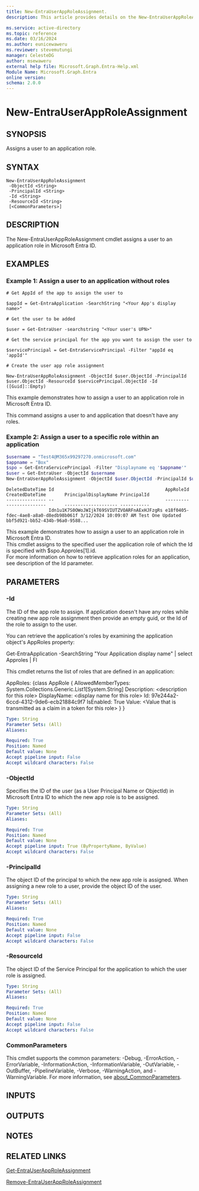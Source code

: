 ```yaml
---
title: New-EntraUserAppRoleAssignment.
description: This article provides details on the New-EntraUserAppRoleAssignment command.

ms.service: active-directory
ms.topic: reference
ms.date: 03/16/2024
ms.author: eunicewaweru
ms.reviewer: stevemutungi
manager: CelesteDG
author: msewaweru
external help file: Microsoft.Graph.Entra-Help.xml
Module Name: Microsoft.Graph.Entra
online version:
schema: 2.0.0
---
```


# New-EntraUserAppRoleAssignment

## SYNOPSIS
Assigns a user to an application role.

## SYNTAX

```
New-EntraUserAppRoleAssignment 
 -ObjectId <String> 
 -PrincipalId <String> 
 -Id <String> 
 -ResourceId <String>
 [<CommonParameters>]
```

## DESCRIPTION
The New-EntraUserAppRoleAssignment cmdlet assigns a user to an application role in Microsoft Entra ID.

## EXAMPLES

### Example 1: Assign a user to an application without roles
```
# Get AppId of the app to assign the user to

$appId = Get-EntraApplication -SearchString "<Your App's display name>"

# Get the user to be added

$user = Get-EntraUser -searchstring "<Your user's UPN>"

# Get the service principal for the app you want to assign the user to

$servicePrincipal = Get-EntraServicePrincipal -Filter "appId eq 'appId'"

# Create the user app role assignment

New-EntraUserAppRoleAssignment -ObjectId $user.ObjectId -PrincipalId $user.ObjectId -ResourceId $servicePrincipal.ObjectId -Id ([Guid]::Empty)
```

This example demonstrates how to assign a user to an application role in Microsoft Entra ID.  

This command assigns a user to and application that doesn't have any roles.

### Example 2: Assign a user to a specific role within an application
```powershell
$username = "Test4@M365x99297270.onmicrosoft.com"
$appname = "Box"
$spo = Get-EntraServicePrincipal -Filter "Displayname eq '$appname'"
$user = Get-EntraUser -ObjectId $username
New-EntraUserAppRoleAssignment -ObjectId $user.ObjectId -PrincipalId $user.ObjectId -ResourceId $spo.ObjectId -Id $spo.Approles[1].id
```
```output
DeletedDateTime Id                                          AppRoleId                            CreatedDateTime       PrincipalDisplayName PrincipalId
--------------- --                                          ---------                            ---------------       -------------------- -----------
                Idn1u1K7S0OWoJWIjkT69SVIUTZVOARFnAExHJFzgRs e18f0405-fdec-4ae8-a8a0-d8edb98b061f 3/12/2024 10:09:07 AM Test One Updated     bbf5d921-bb52-434b-96a0-9588...
```

This example demonstrates how to assign a user to an application role in Microsoft Entra ID.  
This cmdlet assigns to the specified user the application role of which the Id is specified with $spo.Approles\[1\].id.  
For more information on how to retrieve application roles for an application, see description of the Id parameter.

## PARAMETERS

### -Id
The ID of the app role to assign.
If application doesn't have any roles while creating new app role assignment then provide an empty guid, or the Id of the role to assign to the user.

You can retrieve the application's roles by examining the application object's AppRoles property:

Get-EntraApplication -SearchString "Your Application display name" | select Approles | Fl

This cmdlet returns the list of roles that are defined in an application:

AppRoles: {class AppRole {              AllowedMemberTypes: System.Collections.Generic.List1\[System.String\]              Description: \<description for this role\>              DisplayName: \<display name for this role\>              Id: 97e244a2-6ccd-4312-9de6-ecb21884c9f7              IsEnabled: True              Value: \<Value that is transmitted as a claim in a token for this role\>            }            }

```yaml
Type: String
Parameter Sets: (All)
Aliases:

Required: True
Position: Named
Default value: None
Accept pipeline input: False
Accept wildcard characters: False
```

### -ObjectId
Specifies the ID of the user (as a User Principal Name or ObjectId) in Microsoft Entra ID to which the new app role is to be assigned.

```yaml
Type: String
Parameter Sets: (All)
Aliases:

Required: True
Position: Named
Default value: None
Accept pipeline input: True (ByPropertyName, ByValue)
Accept wildcard characters: False
```

### -PrincipalId
The object ID of the principal to which the new app role is assigned.
When assigning a new role to a user, provide the object ID of the user.

```yaml
Type: String
Parameter Sets: (All)
Aliases:

Required: True
Position: Named
Default value: None
Accept pipeline input: False
Accept wildcard characters: False
```

### -ResourceId
The object ID of the Service Principal for the application to which the user role is assigned.

```yaml
Type: String
Parameter Sets: (All)
Aliases:

Required: True
Position: Named
Default value: None
Accept pipeline input: False
Accept wildcard characters: False
```

### CommonParameters
This cmdlet supports the common parameters: -Debug, -ErrorAction, -ErrorVariable, -InformationAction, -InformationVariable, -OutVariable, -OutBuffer, -PipelineVariable, -Verbose, -WarningAction, and -WarningVariable. For more information, see [about_CommonParameters](http://go.microsoft.com/fwlink/?LinkID=113216).

## INPUTS

## OUTPUTS

## NOTES

## RELATED LINKS

[Get-EntraUserAppRoleAssignment](Get-EntraUserAppRoleAssignment.md)

[Remove-EntraUserAppRoleAssignment](Remove-EntraUserAppRoleAssignment.md)
